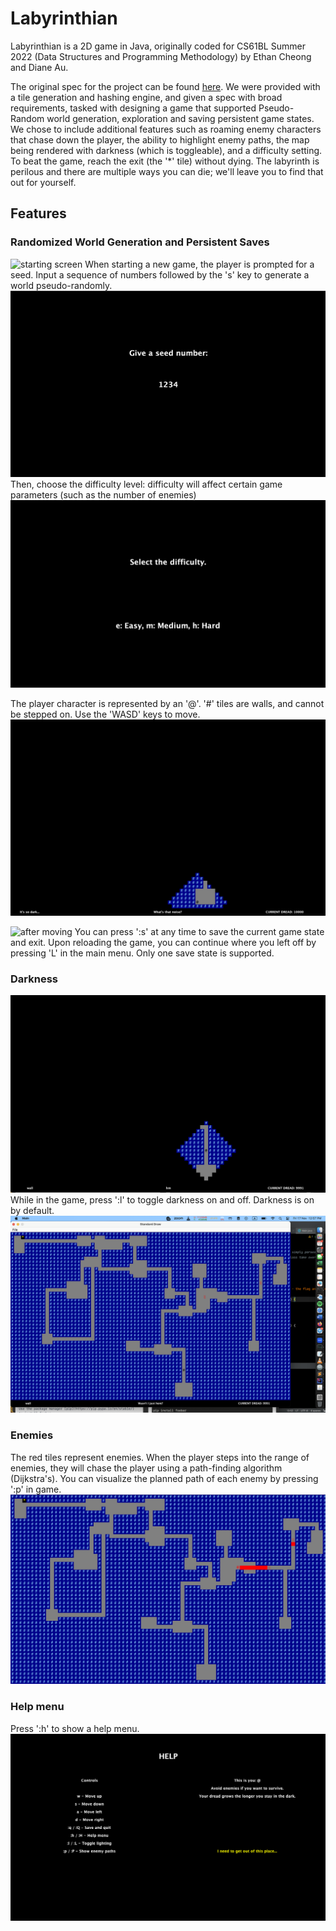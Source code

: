 # Labyrinthian

Labyrinthian is a 2D game in Java, originally coded for CS61BL Summer 2022 (Data Structures and Programming Methodology) by Ethan Cheong and Diane Au.

The original spec for the project can be found [here](https://cs61bl.org/su22/projects/byow/). We were provided with a tile generation and hashing engine, and given a spec with broad requirements, tasked with designing a game that supported Pseudo-Random world generation, exploration and saving persistent game states. We chose to include additional features such as roaming enemy characters that chase down the player, the ability to highlight enemy paths, the map being rendered with darkness (which is toggleable), and a difficulty setting.
To beat the game, reach the exit (the '*' tile) without dying. The labyrinth is perilous and there are multiple ways you can die; we'll leave you to find that out for yourself.

## Features
### Randomized World Generation and Persistent Saves
![starting screen](./images/new_game_screen)
When starting a new game, the player is prompted for a seed. Input a sequence of numbers followed by the 's' key to generate a world pseudo-randomly. 
![seed input](./images/enter_seed_screen.png)
Then, choose the difficulty level: difficulty will affect certain game parameters (such as the number of enemies)
![difficulty selection](./images/difficulty_selection_screen.png)

The player character is represented by an '@'. '#' tiles are walls, and cannot be stepped on. Use the 'WASD' keys to move.
![](./images/game.png)

![after moving](./images/game_moved)
You can press ':s' at any time to save the current game state and exit. Upon reloading the game, you can continue where you left off by pressing 'L' in the main menu. Only one save state is supported.
### Darkness
![lights are off](./images/game_lights_off.png)
While in the game, press ':l' to toggle darkness on and off. Darkness is on by default.
![lights are on; we can see enemies and the exit!](./images/game_lights_on.png)
### Enemies
The red tiles represent enemies. When the player steps into the range of enemies, they will chase the player using a path-finding algorithm (Dijkstra's). You can visualize the planned path of each enemy by pressing ':p' in game.
![the red path shows where the crawler will move next](./images/crawler_chasing.png)
### Help menu
Press ':h' to show a help menu.
![help menu](./images/help.png)
